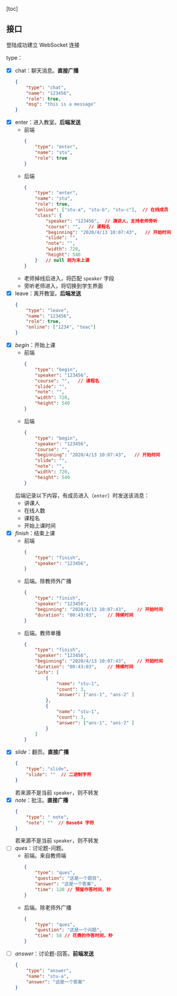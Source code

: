 [toc]

## 接口
登陆成功建立 WebSocket 连接

type：

- [x] chat：聊天消息。**直接广播**
    ```json
    {
        "type": "chat",
        "name": "123456",
        "role": true,
        "msg": "this is a message"
    }
    ```
- [x] enter：进入教室。**后端发送**
    - 前端
        ```json
        {
            "type": "enter",
            "name": "stu",
            "role": true
        }
        ```
    - 后端
        ```json
        {
            "type": "enter",
            "name": "stu",
            "role": true,
            "online": ["stu-a", "stu-b", "stu-c"],  // 在线成员
            "class": {
                "speaker": "123456",  // 演讲人，支持老师旁听
                "course": "",   // 课程名
                "beginning": "2020/4/13 10:07:43",   // 开始时间
                "slide": "",
                "note": "",
                "width": 720,
                "height": 540
            }   // null 则为未上课
        }
        ```
    - 老师掉线后进入，将匹配 `speaker` 字段
    - 旁听老师进入，将切换到学生界面
- [x] leave：离开教室。**后端发送**
    ```json
    {
        "type": "leave",
        "name": "123456",
        "role": true,
        "online": ["1234", "teac"]
    }
    ```
- [x] *begin*：开始上课
    - 前端
        ```json
        {
            "type": "begin",
            "speaker": "123456",
            "course": "",   // 课程名
            "slide": "",
            "note": "",
            "width": 720,
            "height": 540
        }
        ```
    - 后端
        ```json
        {
            "type": "begin",
            "speaker": "123456",
            "course": "",
            "beginning": "2020/4/13 10:07:43",   // 开始时间
            "slide": "",
            "note": "",
            "width": 720,
            "height": 540
        }
        ```
    后端记录以下内容，有成员进入（`enter`）时发送该消息：
    - 讲课人
    - 在线人数
    - 课程名
    - 开始上课时间
- [x] *finish*：结束上课
    - 前端
        ```json
        {
            "type": "finish",
            "speaker": "123456",
        }
        ```
    - 后端。除教师外广播
        ```json
        {
            "type": "finish",
            "speaker": "123456",
            "beginning": "2020/4/13 10:07:43",    // 开始时间
            "duration": "00:43:03",    // 持续时间
        }
        ```
    - 后端。教师单播
        ```json
        {
            "type": "finish",
            "speaker": "123456",
            "beginning": "2020/4/13 10:07:43",    // 开始时间
            "duration": "00:43:03",    // 持续时间
            "info": [
                {
                    "name": "stu-1",
                    "count": 3,
                    "answer": ["ans-1", "ans-2" ]
                },
                {
                    "name": "stu-1",
                    "count": 3,
                    "answer": ["ans-1", "ans-2" ]
                }
            ]
        }
        ```
- [x] *slide*：翻页。**直接广播**
    ```json
    {
        "type": "slide",
        "slide": ""  // 二进制字符
    }
    ```
    若来源不是当前 `speaker`，则不转发
- [x] *note*：批注。**直接广播**
    ```json
    {
        "type": " note",
        "note": ""  // Base64 字符
    }
    ```
    若来源不是当前 `speaker`，则不转发
- [ ] *ques*：讨论题-问题。
    - 前端。来自教师端
        ```json
        {
            "tyoe": "ques",
            "question": "这是一个题目",
            "answer": "这是一个答案",
            "time": 120	// 预留作答时间，秒
        }
        ```
    - 后端。除老师外广播
        ```json
        {
            "type": "ques",
            "question": "这是一个问题",
            "time": 58 // 花费的作答时间，秒
        }
        ```
- [ ] *answer*：讨论题-回答。**前端发送**
    ```json
    {
        "type": "answer",
        "name": "stu-a",
        "answer": "这是一个答案"
    }
    ```